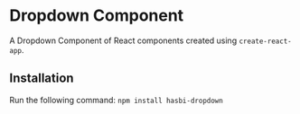 # Dropdown Component
A Dropdown Component of React components created using `create-react-app`.
## Installation
Run the following command:
`npm install hasbi-dropdown`